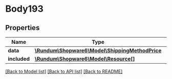 # Body193

## Properties
Name | Type | Description | Notes
------------ | ------------- | ------------- | -------------
**data** | [**\Rundum\Shopware6\Model\ShippingMethodPrice**](ShippingMethodPrice.md) |  | [optional] 
**included** | [**\Rundum\Shopware6\Model\Resource[]**](Resource.md) |  | [optional] 

[[Back to Model list]](../../README.md#documentation-for-models) [[Back to API list]](../../README.md#documentation-for-api-endpoints) [[Back to README]](../../README.md)

